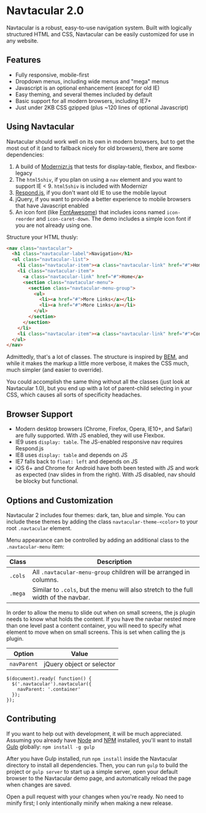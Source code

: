 Navtacular 2.0
==============

Navtacular is a robust, easy-to-use navigation system. Built with logically structured HTML and CSS, Navtacular can be easily customized for use in any website.

Features
------------------------

- Fully responsive, mobile-first
- Dropdown menus, including wide menus and "mega" menus
- Javascript is an optional enhancement (except for old IE)
- Easy theming, and several themes included by default
- Basic support for all modern browsers, including IE7+
- Just under 2KB CSS gzipped (plus ~120 lines of optional Javascript)

Using Navtacular
-------------------------

Navtacular should work well on its own in modern browsers, but to get the most out of it (and to fallback nicely for old browsers), there are some dependencies:

1. A build of [Modernizr.js](http://modernizr.com/download/) that tests for display-table, flexbox, and flexbox-legacy
2. The `html5shiv`, if you plan on using a `nav` element and you want to support IE < 9. `html5shiv` is included with Modernizr
3. [Respond.js](https://github.com/scottjehl/Respond), if you don't want old IE to use the mobile layout
4. jQuery, if you want to provide a better experience to mobile browsers that have Javascript enabled
5. An icon font (like [FontAwesome](http://fontawesome.io/)) that includes icons named `icon-reorder` and `icon-caret-down`. The demo includes a simple icon font if you are not already using one.

Structure your HTML thusly:

```html
<nav class="navtacular">
  <h1 class="navtacular-label">Navigation</h1>
  <ul class="navtacular-list">
    <li class="navtacular-item"><a class="navtacular-link" href="#">Home</a></li>
    <li class="navtacular-item">
      <a class="navtacular-link" href="#">Home</a>
      <section class="navtacular-menu">
        <section class="navtacular-menu-group">
          <ul>
            <li><a href="#">More Links</a></li>
            <li><a href="#">More Links</a></li>
          </ul>
        </section>
      </section>
    </li>
    <li class="navtacular-item"><a class="navtacular-link" href="#">Contact</a></li>
  </ul>
</nav>
```

Admittedly, that's a lot of classes.  The structure is inspired by [BEM](http://bem.info/), and while it makes the markup a little more verbose, it makes the CSS much, much simpler (and easier to override).

You could accomplish the same thing without all the classes (just look at Navtacular 1.0), but you end up with a lot of parent-child selecting in your CSS, which causes all sorts of specificity headaches.

Browser Support
-------------------------

- Modern desktop browsers (Chrome, Firefox, Opera, IE10+, and Safari) are fully supported. With JS enabled, they will use Flexbox.
- IE9 uses `display: table`. The JS-enabled responsive nav requires Respond.js
- IE8 uses `display: table` and depends on JS
- IE7 falls back to `float: left` and depends on JS
- iOS 6+ and Chrome for Android have both been tested with JS and work as expected (nav slides in from the right). With JS disabled, nav should be blocky but functional.

Options and Customization
-------------------------

Navtacular 2 includes four themes: dark, tan, blue and simple. You can include these themes by adding the class `navtacular-theme-<color>` to your root `.navtacular` element.

Menu appearance can be controlled by adding an additional class to the `.navtacular-menu` item:

| Class   | Description |
|---------|-------------|
| `.cols` | All `.navtacular-menu-group` children will be arranged in columns. |
| `.mega` | Similar to `.cols`, but the menu will also stretch to the full width of the navbar. |

In order to allow the menu to slide out when on small screens, the js plugin needs to know what holds the content. If you have the navbar nested more than one level past a content container, you will need to specify what element to move when on small screens. This is set when calling the js plugin.

| Option | Value |
|--------|-------|
| `navParent` | jQuery object or selector |

```
$(document).ready( function() {
  $('.navtacular').navtacular({
    navParent: '.container'
  });
});
```

Contributing
-------------------------

If you want to help out with development, it will be much appreciated.  Assuming you already have [Node](http://nodejs.org/) and [NPM](https://npmjs.org/) installed, you'll want to install [Gulp](http://gulpjs.com/) globally: `npm install -g gulp`

After you have Gulp installed, run `npm install` inside the Navtacular directory to install all dependencies.  Then, you can run `gulp` to build the project or `gulp server` to start up a simple server, open your default browser to the Navtacular demo page, and automatically reload the page when changes are saved.

Open a pull request with your changes when you're ready.  No need to minify first; I only intentionally minify when making a new release.
